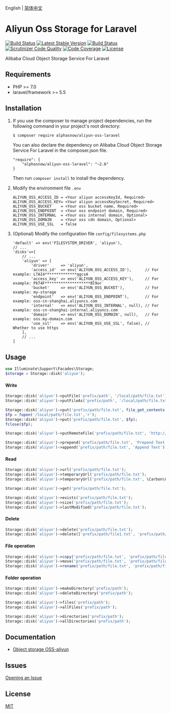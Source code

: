 English | [简体中文](README-CN.md)  

# Aliyun Oss Storage for Laravel
[![Build Status](https://github.com/alphasnow/aliyun-oss-laravel/workflows/CI/badge.svg)](https://github.com/alphasnow/aliyun-oss-laravel/actions)
[![Latest Stable Version](https://poser.pugx.org/alphasnow/aliyun-oss-laravel/v/stable)](https://packagist.org/packages/alphasnow/aliyun-oss-laravel)
[![Build Status](https://travis-ci.com/alphasnow/aliyun-oss-laravel.svg?branch=master)](https://travis-ci.com/alphasnow/aliyun-oss-laravel)
[![Scrutinizer Code Quality](https://scrutinizer-ci.com/g/alphasnow/aliyun-oss-laravel/badges/quality-score.png?b=master)](https://scrutinizer-ci.com/g/alphasnow/aliyun-oss-laravel/?branch=master)
[![Code Coverage](https://scrutinizer-ci.com/g/alphasnow/aliyun-oss-laravel/badges/coverage.png?b=master)](https://scrutinizer-ci.com/g/alphasnow/aliyun-oss-laravel/?branch=master)
[![License](https://poser.pugx.org/alphasnow/aliyun-oss-laravel/license)](https://packagist.org/packages/alphasnow/aliyun-oss-laravel)

Alibaba Cloud Object Storage Service For Laravel

## Requirements
- PHP >= 7.0
- laravel/framework >= 5.5

## Installation
1. If you use the composer to manage project dependencies, run the following command in your project's root directory:
    ```bash
    $ composer require alphasnow/aliyun-oss-laravel
    ```
    You can also declare the dependency on Alibaba Cloud Object Storage Service For Laravel in the composer.json file.
    ```
    "require": {
        "alphasnow/aliyun-oss-laravel": "~2.6"
    }
    ```
    Then run `composer install` to install the dependency.

2. Modify the environment file `.env`
    ```
    ALIYUN_OSS_ACCESS_ID = <Your aliyun accessKeyId, Required>
    ALIYUN_OSS_ACCESS_KEY= <Your aliyun accessKeySecret, Required>
    ALIYUN_OSS_BUCKET    = <Your oss bucket name, Required>
    ALIYUN_OSS_ENDPOINT  = <Your oss endpoint domain, Required>
    ALIYUN_OSS_INTERNAL  = <Your oss internal domain, Optional>
    ALIYUN_OSS_DOMAIN    = <Your oss cdn domain, Optional>
    ALIYUN_OSS_USE_SSL   = false
    ```

3. (Optional) Modify the configuration file `config/filesystems.php`
    ```
    'default' => env('FILESYSTEM_DRIVER', 'aliyun'),
    // ...
    'disks'=>[
        // ...
        'aliyun' => [
            'driver'     => 'aliyun',
            'access_id'  => env('ALIYUN_OSS_ACCESS_ID'),      // For example: LTAI4**************qgcsA
            'access_key' => env('ALIYUN_OSS_ACCESS_KEY'),     // For example: PkT4F********************Bl9or
            'bucket'     => env('ALIYUN_OSS_BUCKET'),         // For example: my-storage
            'endpoint'   => env('ALIYUN_OSS_ENDPOINT'),       // For example: oss-cn-shanghai.aliyuncs.com
            'internal'   => env('ALIYUN_OSS_INTERNAL', null), // For example: oss-cn-shanghai-internal.aliyuncs.com
            'domain'     => env('ALIYUN_OSS_DOMAIN', null),   // For example: oss.my-domain.com
            'use_ssl'    => env('ALIYUN_OSS_USE_SSL', false), // Whether to use https
        ],
        // ...
    ]
    ```

## Usage
```php
use Illuminate\Support\Facades\Storage;
$storage = Storage::disk('aliyun');
```
#### Write
```php
Storage::disk('aliyun')->putFile('prefix/path', '/local/path/file.txt');
Storage::disk('aliyun')->putFileAs('prefix/path', '/local/path/file.txt', 'file.txt');

Storage::disk('aliyun')->put('prefix/path/file.txt', file_get_contents('/local/path/file.txt'));
$fp = fopen('/local/path/file.txt','r');
Storage::disk('aliyun')->put('prefix/path/file.txt', $fp);
fclose($fp);

Storage::disk('aliyun')->putRemoteFile('prefix/path/file.txt', 'http://example.com/file.txt');

Storage::disk('aliyun')->prepend('prefix/path/file.txt', 'Prepend Text'); 
Storage::disk('aliyun')->append('prefix/path/file.txt', 'Append Text');
```

#### Read
```php
Storage::disk('aliyun')->url('prefix/path/file.txt');
Storage::disk('aliyun')->temporaryUrl('prefix/path/file.txt');
Storage::disk('aliyun')->temporaryUrl('prefix/path/file.txt', \Carbon\Carbon::now()->addMinutes(30));

Storage::disk('aliyun')->get('prefix/path/file.txt'); 

Storage::disk('aliyun')->exists('prefix/path/file.txt'); 
Storage::disk('aliyun')->size('prefix/path/file.txt'); 
Storage::disk('aliyun')->lastModified('prefix/path/file.txt');
```

#### Delete
```php
Storage::disk('aliyun')->delete('prefix/path/file.txt');
Storage::disk('aliyun')->delete(['prefix/path/file1.txt', 'prefix/path/file2.txt']);
```

#### File operation
```php
Storage::disk('aliyun')->copy('prefix/path/file.txt', 'prefix/path/file_new.txt');
Storage::disk('aliyun')->move('prefix/path/file.txt', 'prefix/path/file_new.txt');
Storage::disk('aliyun')->rename('prefix/path/file.txt', 'prefix/path/file_new.txt');
```

#### Folder operation
```php
Storage::disk('aliyun')->makeDirectory('prefix/path'); 
Storage::disk('aliyun')->deleteDirectory('prefix/path');

Storage::disk('aliyun')->files('prefix/path');
Storage::disk('aliyun')->allFiles('prefix/path');

Storage::disk('aliyun')->directories('prefix/path'); 
Storage::disk('aliyun')->allDirectories('prefix/path'); 
```

## Documentation
- [Object storage OSS-aliyun](https://help.aliyun.com/product/31815.html)

## Issues
[Opening an Issue](https://github.com/alphasnow/aliyun-oss-laravel/issues/new)

## License
[MIT](LICENSE)